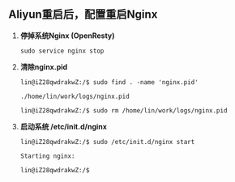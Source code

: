 ## Aliyun重启后，配置重启Nginx 

1. **停掉系统Nginx (OpenResty)** 

   ```
   sudo service nginx stop 
   ```

2. **清除nginx.pid** 

   ```
   lin@iZ28qwdrakwZ:/$ sudo find . -name 'nginx.pid' 
   
   ./home/lin/work/logs/nginx.pid 
   
   lin@iZ28qwdrakwZ:/$ sudo rm /home/lin/work/logs/nginx.pid 
   ```

3. **启动系统 /etc/init.d/nginx** 

   ```
   lin@iZ28qwdrakwZ:/$ sudo /etc/init.d/nginx start 
   
   Starting nginx: 
   
   lin@iZ28qwdrakwZ:/$ 
   ```